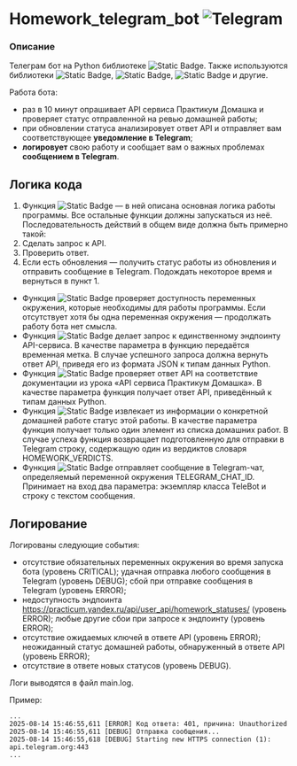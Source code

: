 # Homework_telegram_bot ![Telegram](https://img.shields.io/badge/Telegram-2CA5E0?style=for-the-badge&logo=telegram&logoColor=white)
### Описание
Телеграм бот на Python библиотеке ![Static Badge](https://img.shields.io/badge/telebot-%230088CC).
Также используются библиотеки ![Static Badge](https://img.shields.io/badge/dotenv-yellow), ![Static Badge](https://img.shields.io/badge/requests-yellow), ![Static Badge](https://img.shields.io/badge/logging-yellow) и другие.

Работа бота:
- раз в 10 минут опрашивает API сервиса Практикум Домашка и проверяет статус отправленной на ревью домашней работы;
- при обновлении статуса анализировует ответ API и отправляет вам соответствующее **уведомление в Telegram**;
- **логировует** свою работу и сообщает вам о важных проблемах **сообщением в Telegram**.

## Логика кода
1. Функция ![Static Badge](https://img.shields.io/badge/main()-white) — в ней описана основная логика работы программы. Все остальные функции должны запускаться из неё. Последовательность действий в общем виде должна быть примерно такой:
2. Сделать запрос к API.
3. Проверить ответ.
4. Если есть обновления — получить статус работы из обновления и отправить сообщение в Telegram.
Подождать некоторое время и вернуться в пункт 1.
- Функция ![Static Badge](https://img.shields.io/badge/check_tokens()-white) проверяет доступность переменных окружения, которые необходимы для работы программы. Если отсутствует хотя бы одна переменная окружения — продолжать работу бота нет смысла.
- Функция ![Static Badge](https://img.shields.io/badge/get_api_answer()-white) делает запрос к единственному эндпоинту API-сервиса. В качестве параметра в функцию передаётся временная метка. В случае успешного запроса должна вернуть ответ API, приведя его из формата JSON к типам данных Python.
- Функция ![Static Badge](https://img.shields.io/badge/check_response()-white) проверяет ответ API на соответствие документации из урока «API сервиса Практикум Домашка». В качестве параметра функция получает ответ API, приведённый к типам данных Python.
- Функция ![Static Badge](https://img.shields.io/badge/parse_status()-white)  извлекает из информации о конкретной домашней работе статус этой работы. В качестве параметра функция получает только один элемент из списка домашних работ. В случае успеха функция возвращает подготовленную для отправки в Telegram строку, содержащую один из вердиктов словаря HOMEWORK_VERDICTS.
- Функция ![Static Badge](https://img.shields.io/badge/send_message()-white) отправляет сообщение в Telegram-чат, определяемый переменной окружения TELEGRAM_CHAT_ID. Принимает на вход два параметра: экземпляр класса TeleBot и строку с текстом сообщения.

## Логирование
Логированы следующие события: 
- отсутствие обязательных переменных окружения во время запуска бота (уровень CRITICAL);
удачная отправка любого сообщения в Telegram (уровень DEBUG);
сбой при отправке сообщения в Telegram (уровень ERROR);
- недоступность эндпоинта https://practicum.yandex.ru/api/user_api/homework_statuses/ (уровень ERROR);
любые другие сбои при запросе к эндпоинту (уровень ERROR);
- отсутствие ожидаемых ключей в ответе API (уровень ERROR);
неожиданный статус домашней работы, обнаруженный в ответе API (уровень ERROR);
- отсутствие в ответе новых статусов (уровень DEBUG).

Логи выводятся в файл main.log.

Пример:
```
...
2025-08-14 15:46:55,611 [ERROR] Код ответа: 401, причина: Unauthorized
2025-08-14 15:46:55,611 [DEBUG] Отправка сообщения...
2025-08-14 15:46:55,618 [DEBUG] Starting new HTTPS connection (1): api.telegram.org:443
...
```
